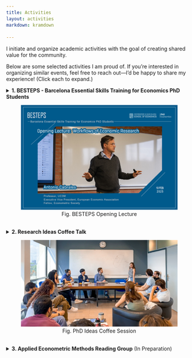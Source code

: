 ```yaml
---
title: Activities
layout: activities
markdown: kramdown

---
```


I initiate and organize academic activities with the goal of creating shared value for the community.

Below are some selected activities I am proud of. If you’re interested in organizing similar events, feel free to reach out—I’d be happy to share my experience! (Click each to expand.)



<details>
  <summary>
    <b>1. BESTEPS - Barcelona Essential Skills Training for Economics PhD Students</b>

  <p>
    <center> 
      <figure>
        <img src="assets/images/BESTEPS1.jpg"> 
        <figcaption>Fig. BESTEPS Opening Lecture</figcaption> 
      </figure>
    </center>
  </p>
  </summary>

  <p>BESTEPS provides PhD students with comprehensive guidance for <b>key stages of a research project</b>. Through expert-led lectures, the program empowers participants to take the "best steps" toward conducting rigorous research efficiently. (<a href="https://www.ub.edu/school-economics/kick-off-of-the-besteps-with-antonio-cabrales/" target="_blank">UBSE News on the Launch of BESTEPS</a>)</p>

  <p>This is a program supported by a <a href="https://web.ub.edu/en/web/escola-doctorat/" target="_blank">EDUB-funded project</a> for which I am the grant recipient, running during academic years 2024/25 and 2025/26. The design and organization of the program is a joint effort with my PhD colleagues and the <a href="https://www.ub.edu/school-economics/" target="_blank">UBSE</a> staff.</p>

  <p>BESTEPS consists of 7 Lectures taught by renowned scholars:</p>
  <ul>
    <li><b>Opening Lecture:</b> <a href="https://www.linkedin.com/feed/update/urn:li:activity:7295739310534717440/" target="_blank">Workflows of Economics Research</a> (Prof. Antonio Cabrales)</li>
    <li><b>Lecture 1:</b> <a href="https://lin-mengwei.github.io/activities" target="_blank">Starting a Feasible Project: Ideas, Literature, Exploratory Analysis</a> (Prof. Libertad Gonzalez)</li>
    <li><b>Lecture 2:</b> <a href="https://lin-mengwei.github.io/activities" target="_blank">Doing Organized and Replicable Research</a> (TBD)</li>
    <li><b>Lecture 3:</b> <a href="https://lin-mengwei.github.io/activities" target="_blank">Making Research Vivid: Visualization Practices</a> (Prof. Dirk Foremny & Data Journalist TBD)</li>
    <li><b>Lecture 4:</b> <a href="https://lin-mengwei.github.io/activities" target="_blank">Communicating Research 1: Presentations, Posters and Elevator Pitches</a> (TBD)</li>
    <li><b>Lecture 5:</b> <a href="https://lin-mengwei.github.io/activities" target="_blank">Communicating Research 2: Abstract, Introduction and Conclusion</a> (TBD)</li>
    <li><b>Closing Lecture:</b> <a href="https://lin-mengwei.github.io/activities" target="_blank">Publication Experiences: Mindset and Strategy</a> (TBD)</li>
  </ul>
  <br>

</details>
<br>
<details>
  <summary>
    <b>2. Research Ideas Coffee Talk</b>

  <p>
    <center> 
      <figure>
        <img src="assets/images/coffee1.jpg"> 
        <figcaption>Fig. PhD Ideas Coffee Session</figcaption> 
      </figure>
    </center>
  </p>
  </summary>

  <p>The Ideas Coffees are designed to talk about <b>newly formed immature ideas</b> in a safe and friendly environment. The main objectives are to receive feedback before starting a project, understand each others' research interests, and foster collaboration within the program. We also host occasional special sessions (e.g., sharing data info). (See: <a href="https://www.linkedin.com/posts/universitat-de-barcelona-school-of-economics_yesterday-we-concluded-the-final-session-activity-7275801743379046401-EGbN/" target="_blank">Our event post, Dec. 2024</a>)</p>

  <p>This is an innovative event series for junior Economics researchers at <a href="https://www.ub.edu/school-economics/" target="_blank">UBSE</a>, which I initiated with IEB PhD colleagues in 2024. It has received invaluable support from the PhD in Economics Program. I have been in charge of the series in academic years 2023/24 and 2024/25.</p>

  <br>
</details>

<br>
<details>
  <summary><b>3. Applied Econometric Methods Reading Group</b> (In Preparation)</summary>

  <p>The reading group meets once a month, with one member sharing a new methodological advancement in applied economics. We aim to cover <b>newly-developed causal inference methods</b> that are not yet commonly taught in a standard graduate-level course of applied econometrics.</p>

  <p><b>Topics in 2025 include:</b></p>
  <ul>
    <li>Shift-share & Recentered Instruments</li>
    <li>Staggered DID with Continuous Treatments</li>
    <li>Difference in Discontinuities</li>
  </ul>
  <br>
</details>
